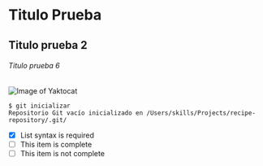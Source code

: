 # Titulo Prueba
## Titulo prueba 2
###### Titulo prueba 6
![Image of Yaktocat](https://octodex.github.com/images/yaktocat.png)
```
$ git inicializar
Repositorio Git vacío inicializado en /Users/skills/Projects/recipe-repository/.git/
```
- [x] List syntax is required
- [ ] This item is complete
- [ ] This item is not complete
